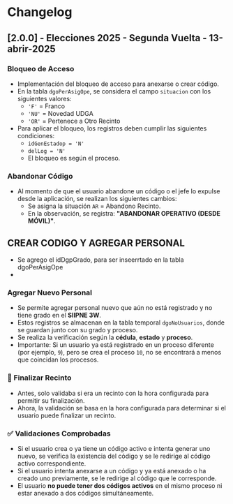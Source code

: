 # Changelog

## [2.0.0] - Elecciones 2025 - Segunda Vuelta - 13-abrir-2025

### Bloqueo de Acceso
- Implementación del bloqueo de acceso para anexarse o crear código.
- En la tabla `dgoPerAsigOpe`, se considera el campo `situacion` con los siguientes valores:
  - `'F'` = Franco  
  - `'NU'` = Novedad UDGA  
  - `'OR'` = Pertenece a Otro Recinto  
- Para aplicar el bloqueo, los registros deben cumplir las siguientes condiciones:
  - `idGenEstadop = 'N'`
  - `delLog = 'N'`
  - El bloqueo es según el proceso.

### Abandonar Código
- Al momento de que el usuario abandone un código o el jefe lo expulse desde la aplicación, se realizan los siguientes cambios:
  - Se asigna la situación `AR` = Abandono Recinto.  
  - En la observación, se registra: **"ABANDONAR OPERATIVO (DESDE MÓVIL)"**.

## CREAR CODIGO Y AGREGAR PERSONAL
- Se agrego el idDgpGrado, para ser inseerrtado en la tabla dgoPerAsigOpe
- 

### Agregar Nuevo Personal
- Se permite agregar personal nuevo que aún no está registrado y no tiene grado en el **SIIPNE 3W**.
- Estos registros se almacenan en la tabla temporal `dgoNoUsuarios`, donde se guardan junto con su grado y proceso.
- Se realiza la verificación según la **cédula**, **estado** y **proceso**.
- Importante: Si un usuario ya está registrado en un proceso diferente (por ejemplo, `9`), pero se crea el proceso `10`, no se encontrará a menos que coincidan los procesos.

### 🚀 Finalizar Recinto
- Antes, solo validaba si era un recinto con la hora configurada para permitir su finalización.
- Ahora, la validación se basa en la hora configurada para determinar si el usuario puede finalizar un recinto.

### ✅ Validaciones Comprobadas
- Si el usuario crea o ya tiene un código activo e intenta generar uno nuevo, se verifica la existencia del código y se le redirige al código activo correspondiente.
- Si el usuario intenta anexarse a un código y ya está anexado o ha creado uno previamente, se le redirige al código que le corresponde.
- El usuario **no puede tener dos códigos activos** en el mismo proceso ni estar anexado a dos códigos simultáneamente.